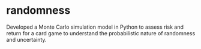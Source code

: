 # randomness
Developed a Monte Carlo simulation model in Python to assess risk and return for a card game to understand the probabilistic nature of randomness and uncertainty.
